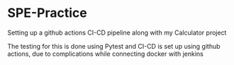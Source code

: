 # SPE-Practice

Setting up a github actions CI-CD pipeline along with my Calculator project 

The testing for this is done using Pytest and CI-CD is set up using github actions, due to complications while connecting docker with jenkins
